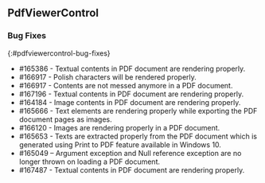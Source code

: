 ## PdfViewerControl

### Bug Fixes
{:#pdfviewercontrol-bug-fixes}

* \#165386 - Textual contents in PDF document are rendering properly.
* \#166917 - Polish characters will be rendered properly. 
* \#166917 - Contents are not messed anymore in a PDF document. 
* \#167196 - Textual contents in PDF document are rendering properly.
* \#164184 - Image contents in PDF document are rendering properly. 
* \#165666 - Text elements are rendering properly while exporting the PDF document pages as images.
* \#166120 - Images are rendering properly in a PDF document.
* \#165653 - Texts are extracted properly from the PDF document which is generated using Print to PDF feature available in Windows 10.
* \#165049 – Argument exception and Null reference exception are no longer thrown on loading a PDF document.
* \#167487 - Textual contents in PDF document are rendering properly.

